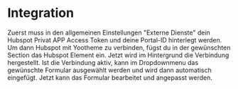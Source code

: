 # Integration

Zuerst muss in den allgemeinen Einstellungen "Externe Dienste" dein Hubspot Privat APP Access Token und deine Portal-ID hinterlegt werden. Um dann Hubspot mit Yootheme zu verbinden, fügst du in der gewünschten Section das Hubspot Element ein. Jetzt wird im Hintergrund die Verbindung hergestellt. Ist die Verbindung aktiv, kann im Dropdownmenu das gewünschte Formular ausgewählt werden und wird dann automatisch eingefügt. Jetzt kann das Formular bearbeitet und angepasst werden.

